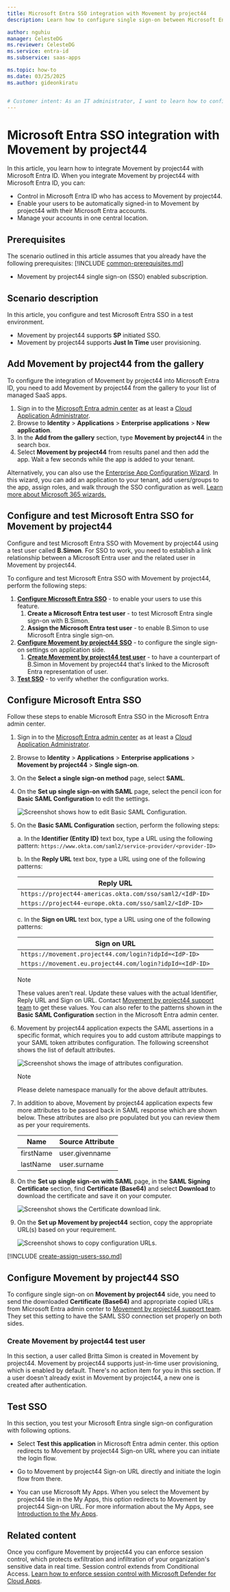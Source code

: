 ```yaml
---
title: Microsoft Entra SSO integration with Movement by project44
description: Learn how to configure single sign-on between Microsoft Entra ID and Movement by project44.

author: nguhiu
manager: CelesteDG
ms.reviewer: CelesteDG
ms.service: entra-id
ms.subservice: saas-apps

ms.topic: how-to
ms.date: 03/25/2025
ms.author: gideonkiratu


# Customer intent: As an IT administrator, I want to learn how to configure single sign-on between Microsoft Entra ID and Movement by project44 so that I can control who has access to Movement by project44, enable automatic sign-in with Microsoft Entra accounts, and manage my accounts in one central location.
---
```


# Microsoft Entra SSO integration with Movement by project44

In this article,  you learn how to integrate Movement by project44 with Microsoft Entra ID. When you integrate Movement by project44 with Microsoft Entra ID, you can:

* Control in Microsoft Entra ID who has access to Movement by project44.
* Enable your users to be automatically signed-in to Movement by project44 with their Microsoft Entra accounts.
* Manage your accounts in one central location.

## Prerequisites
The scenario outlined in this article assumes that you already have the following prerequisites:
[!INCLUDE [common-prerequisites.md](~/identity/saas-apps/includes/common-prerequisites.md)]
* Movement by project44 single sign-on (SSO) enabled subscription.

## Scenario description

In this article,  you configure and test Microsoft Entra SSO in a test environment.

* Movement by project44 supports **SP** initiated SSO.
* Movement by project44 supports **Just In Time** user provisioning.

## Add Movement by project44 from the gallery

To configure the integration of Movement by project44 into Microsoft Entra ID, you need to add Movement by project44 from the gallery to your list of managed SaaS apps.

1. Sign in to the [Microsoft Entra admin center](https://entra.microsoft.com) as at least a [Cloud Application Administrator](~/identity/role-based-access-control/permissions-reference.md#cloud-application-administrator).
1. Browse to **Identity** > **Applications** > **Enterprise applications** > **New application**.
1. In the **Add from the gallery** section, type **Movement by project44** in the search box.
1. Select **Movement by project44** from results panel and then add the app. Wait a few seconds while the app is added to your tenant.

Alternatively, you can also use the [Enterprise App Configuration Wizard](https://portal.office.com/AdminPortal/home?Q=Docs#/azureadappintegration). In this wizard, you can add an application to your tenant, add users/groups to the app, assign roles, and walk through the SSO configuration as well. [Learn more about Microsoft 365 wizards.](/microsoft-365/admin/misc/azure-ad-setup-guides)

## Configure and test Microsoft Entra SSO for Movement by project44

Configure and test Microsoft Entra SSO with Movement by project44 using a test user called **B.Simon**. For SSO to work, you need to establish a link relationship between a Microsoft Entra user and the related user in Movement by project44.

To configure and test Microsoft Entra SSO with Movement by project44, perform the following steps:

1. **[Configure Microsoft Entra SSO](#configure-microsoft-entra-sso)** - to enable your users to use this feature.
    1. **Create a Microsoft Entra test user** - to test Microsoft Entra single sign-on with B.Simon.
    1. **Assign the Microsoft Entra test user** - to enable B.Simon to use Microsoft Entra single sign-on.
1. **[Configure Movement by project44 SSO](#configure-movement-by-project44-sso)** - to configure the single sign-on settings on application side.
    1. **[Create Movement by project44 test user](#create-movement-by-project44-test-user)** - to have a counterpart of B.Simon in Movement by project44 that's linked to the Microsoft Entra representation of user.
1. **[Test SSO](#test-sso)** - to verify whether the configuration works.

## Configure Microsoft Entra SSO

Follow these steps to enable Microsoft Entra SSO in the Microsoft Entra admin center.

1. Sign in to the [Microsoft Entra admin center](https://entra.microsoft.com) as at least a [Cloud Application Administrator](~/identity/role-based-access-control/permissions-reference.md#cloud-application-administrator).
1. Browse to **Identity** > **Applications** > **Enterprise applications** > **Movement by project44** > **Single sign-on**.
1. On the **Select a single sign-on method** page, select **SAML**.
1. On the **Set up single sign-on with SAML** page, select the pencil icon for **Basic SAML Configuration** to edit the settings.

   ![Screenshot shows how to edit Basic SAML Configuration.](common/edit-urls.png "Basic Configuration")

1. On the **Basic SAML Configuration** section, perform the following steps:

    a. In the **Identifier (Entity ID)** text box, type a URL using the following pattern:
    `https://www.okta.com/saml2/service-provider/<provider-ID>`

    b. In the **Reply URL** text box, type a URL using one of the following patterns:

    |**Reply URL**|
    |-------------|
    |`https://project44-americas.okta.com/sso/saml2/<IdP-ID>`|
    |`https://project44-europe.okta.com/sso/saml2/<IdP-ID>`|

    c. In the **Sign on URL** text box, type a URL using one of the following patterns:

    |**Sign on URL**|
    |---------------|
    |`https://movement.project44.com/login?idpId=<IdP-ID>`|
    |`https://movement.eu.project44.com/login?idpId=<IdP-ID>`|

	> [!NOTE]
	> These values aren't real. Update these values with the actual Identifier, Reply URL and Sign on URL. Contact [Movement by project44 support team](mailto:support@project44.com) to get these values. You can also refer to the patterns shown in the **Basic SAML Configuration** section in the Microsoft Entra admin center.

1. Movement by project44 application expects the SAML assertions in a specific format, which requires you to add custom attribute mappings to your SAML token attributes configuration. The following screenshot shows the list of default attributes.

	![Screenshot shows the image of attributes configuration.](common/default-attributes.png "Image")
    
    > [!Note]
    > Please delete namespace manually for the above default attributes.

1. In addition to above, Movement by project44 application expects few more attributes to be passed back in SAML response which are shown below. These attributes are also pre populated but you can review them as per your requirements.
	
	| Name | Source Attribute|
	| --------------- | --------- |
	| firstName | user.givenname |
	| lastName  | user.surname|

1. On the **Set up single sign-on with SAML** page, in the **SAML Signing Certificate** section, find **Certificate (Base64)** and select **Download** to download the certificate and save it on your computer.

	![Screenshot shows the Certificate download link.](common/certificatebase64.png "Certificate")

1. On the **Set up Movement by project44** section, copy the appropriate URL(s) based on your requirement.

	![Screenshot shows to copy configuration URLs.](common/copy-configuration-urls.png "Metadata")

<a name='create-a-microsoft-entra-id-test-user'></a>

[!INCLUDE [create-assign-users-sso.md](~/identity/saas-apps/includes/create-assign-users-sso.md)]

## Configure Movement by project44 SSO

To configure single sign-on on **Movement by project44** side, you need to send the downloaded **Certificate (Base64)** and appropriate copied URLs from Microsoft Entra admin center to [Movement by project44 support team](mailto:support@project44.com). They set this setting to have the SAML SSO connection set properly on both sides.

### Create Movement by project44 test user

In this section, a user called Britta Simon is created in Movement by project44. Movement by project44 supports just-in-time user provisioning, which is enabled by default. There's no action item for you in this section. If a user doesn't already exist in Movement by project44, a new one is created after authentication.

## Test SSO 

In this section, you test your Microsoft Entra single sign-on configuration with following options.
 
* Select **Test this application** in Microsoft Entra admin center. this option redirects to Movement by project44 Sign-on URL where you can initiate the login flow.
 
* Go to Movement by project44 Sign-on URL directly and initiate the login flow from there.
 
* You can use Microsoft My Apps. When you select the Movement by project44 tile in the My Apps, this option redirects to Movement by project44 Sign-on URL. For more information about the My Apps, see [Introduction to the My Apps](https://support.microsoft.com/account-billing/sign-in-and-start-apps-from-the-my-apps-portal-2f3b1bae-0e5a-4a86-a33e-876fbd2a4510).

## Related content

Once you configure Movement by project44 you can enforce session control, which protects exfiltration and infiltration of your organization's sensitive data in real time. Session control extends from Conditional Access. [Learn how to enforce session control with Microsoft Defender for Cloud Apps](/cloud-app-security/proxy-deployment-any-app).
